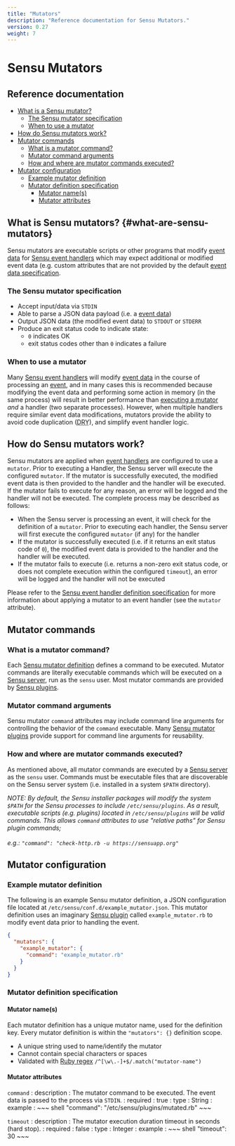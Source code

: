 ```yaml
---
title: "Mutators"
description: "Reference documentation for Sensu Mutators."
version: 0.27
weight: 7
---
```


# Sensu Mutators

## Reference documentation

- [What is a Sensu mutator?](#what-is-a-sensu-mutator)
  - [The Sensu mutator specification](#the-sensu-mutator-specification)
  - [When to use a mutator](#when-to-use-a-mutator)
- [How do Sensu mutators work?](#how-do-sensu-mutators-work)
- [Mutator commands](#mutator-commands)
  - [What is a mutator command?](#what-is-a-mutator-command)
  - [Mutator command arguments](#mutator-command-arguments)
  - [How and where are mutator commands executed?](#how-and-where-are-mutator-commands-executed)
- [Mutator configuration](#mutator-configuration)
  - [Example mutator definition](#example-mutator-definition)
  - [Mutator definition specification](#mutator-definition-specification)
    - [Mutator name(s)](#mutator-names)
    - [Mutator attributes](#mutator-attributes)

## What is Sensu mutators? {#what-are-sensu-mutators}

Sensu mutators are executable scripts or other programs that modify [event
data][1] for [Sensu event handlers][2] which may expect additional or modified
event data (e.g. custom attributes that are not provided by the default [event
data specification][3].

### The Sensu mutator specification

- Accept input/data via `STDIN`
- Able to parse a JSON data payload (i.e. a [event data][1])
- Output JSON data (the modified event data) to `STDOUT` or `STDERR`
- Produce an exit status code to indicate state:
  - `0` indicates OK
  - exit status codes other than `0` indicates a failure

### When to use a mutator

Many [Sensu event handlers][2] will modify [event data][1] in the course of
processing an [event][9], and in many cases this is recommended because
modifying the event data and performing some action in memory (in the same
process) will result in better performance than [executing a mutator][5] _and_ a
handler (two separate processes). However, when multiple handlers require
similar event data modifications, mutators provide the ability to avoid code
duplication (<abbr title="DON'T REPEAT YOURSELF!">DRY</abbr>), and simplify
event handler logic.

## How do Sensu mutators work?

Sensu mutators are applied when [event handlers][2] are configured to use a
`mutator`. Prior to executing a Handler, the Sensu server will execute the
configured `mutator`. If the mutator is successfully executed, the modified
event data is then provided to the handler and the handler will be executed. If
the mutator fails to execute for any reason, an error will be logged and the
handler will not be executed. The complete process may be described as follows:

- When the Sensu server is processing an event, it will check for the definition
  of a `mutator`. Prior to executing each handler, the Sensu server will first
  execute the configured `mutator` (if any) for the handler
- If the mutator is successfully executed (i.e. if it returns an exit status
  code of `0`), the modified event data is provided to the handler and the
  handler will be executed.
- If the mutator fails to execute (i.e. returns a non-zero exit status code, or
  does not complete execution within the configured `timeout`), an error will be
  logged and the handler will not be executed

Please refer to the [Sensu event handler definition specification][8] for more
information about applying a mutator to an event handler (see the `mutator`
attribute).

## Mutator commands

### What is a mutator command?

Each [Sensu mutator definition][6] defines a command to be executed. Mutator
commands are literally executable commands which will be executed on a [Sensu
server][4], run as the `sensu` user. Most mutator commands are provided by
[Sensu plugins][7].

### Mutator command arguments

Sensu mutator `command` attributes may include command line arguments for
controlling the behavior of the `command` executable. Many [Sensu mutator
plugins][7] provide support for command line arguments for reusability.

### How and where are mutator commands executed?

As mentioned above, all mutator commands are executed by a [Sensu server][4] as
the `sensu` user. Commands must be executable files that are discoverable on the
Sensu server system (i.e. installed in a system `$PATH` directory).

_NOTE: By default, the Sensu installer packages will modify the system `$PATH`
for the Sensu processes to include `/etc/sensu/plugins`. As a result, executable
scripts (e.g. plugins) located in `/etc/sensu/plugins` will be valid commands.
This allows `command` attributes to use "relative paths" for Sensu plugin
commands;<br><br>e.g.: `"command": "check-http.rb -u https://sensuapp.org"`_

## Mutator configuration

### Example mutator definition

The following is an example Sensu mutator definition, a JSON configuration file
located at `/etc/sensu/conf.d/example_mutator.json`. This mutator definition
uses an imaginary [Sensu plugin][7] called `example_mutator.rb` to modify event
data prior to handling the event.

~~~ json
{
  "mutators": {
    "example_mutator": {
      "command": "example_mutator.rb"
    }
  }
}
~~~

### Mutator definition specification

#### Mutator name(s)

Each mutator definition has a unique mutator name, used for the definition key.
Every mutator definition is within the `"mutators": {}` definition scope.

- A unique string used to name/identify the mutator
- Cannot contain special characters or spaces
- Validated with [Ruby regex][10] `/^[\w\.-]+$/.match("mutator-name")`

#### Mutator attributes

`command`
: description
  : The mutator command to be executed. The event data is passed to the process
    via `STDIN`.
: required
  : true
: type
  : String
: example
  : ~~~ shell
    "command": "/etc/sensu/plugins/mutated.rb"
    ~~~

`timeout`
: description
  : The mutator execution duration timeout in seconds (hard stop).
: required
  : false
: type
  : Integer
: example
  : ~~~ shell
    "timeout": 30
    ~~~

[1]:  events.html#event-data
[2]:  handlers.html
[3]:  events.html#event-data-specification
[4]:  server.html
[5]:  #how-and-where-are-mutator-commands-executed
[6]:  #mutator-definition-specification
[7]:  plugins.html
[8]:  handlers.html#handler-definition-specification
[9]:  events.html
[10]: http://ruby-doc.org/core-2.2.0/Regexp.html
